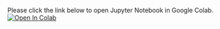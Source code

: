 Please click the link below to open Jupyter Notebook in Google Colab. 
[![Open In Colab](https://colab.research.google.com/assets/colab-badge.svg)](https://colab.research.google.com/github/christiansaga/COPD-Tool/blob/main/notebooks/copd%20hospital%20admission.ipynb)
